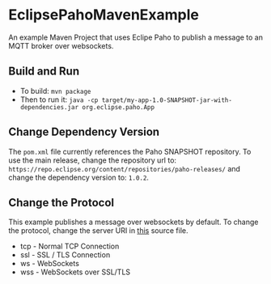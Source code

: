 # EclipsePahoMavenExample
An example Maven Project that uses Eclipe Paho to publish a message to an MQTT broker over websockets.

## Build and Run

 * To build: ```mvn package```
 * Then to run it: ```java -cp target/my-app-1.0-SNAPSHOT-jar-with-dependencies.jar org.eclipse.paho.App```

## Change Dependency Version
The ```pom.xml``` file currently references the Paho SNAPSHOT repository.
To use the main release, change the repository url to: ```https://repo.eclipse.org/content/repositories/paho-releases/``` and change the dependency version to: ```1.0.2```.


## Change the Protocol
This example publishes a message over websockets by default. To change the protocol, change the server URI in [this](src/main/java/org/eclipse/paho/App.java) source file.

 * tcp - Normal TCP Connection
 * ssl - SSL / TLS Connection
 * ws - WebSockets
 * wss - WebSockets over SSL/TLS

